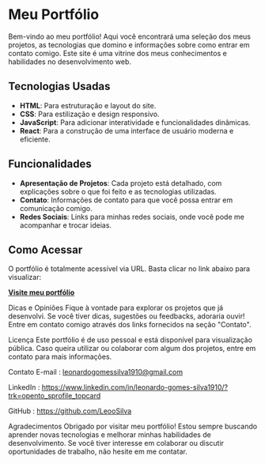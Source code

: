 # Meu Portfólio

Bem-vindo ao meu portfólio! Aqui você encontrará uma seleção dos meus projetos, as tecnologias que domino e informações sobre como entrar em contato comigo. Este site é uma vitrine dos meus conhecimentos e habilidades no desenvolvimento web.

## Tecnologias Usadas

- **HTML**: Para estruturação e layout do site.
- **CSS**: Para estilização e design responsivo.
- **JavaScript**: Para adicionar interatividade e funcionalidades dinâmicas.
- **React**: Para a construção de uma interface de usuário moderna e eficiente.

## Funcionalidades

- **Apresentação de Projetos**: Cada projeto está detalhado, com explicações sobre o que foi feito e as tecnologias utilizadas.
- **Contato**: Informações de contato para que você possa entrar em comunicação comigo.
- **Redes Sociais**: Links para minhas redes sociais, onde você pode me acompanhar e trocar ideias.

## Como Acessar

O portfólio é totalmente acessível via URL. Basta clicar no link abaixo para visualizar:

[**Visite meu portfólio**](URL_DO_SEU_PORTFÓLIO)

Dicas e Opiniões
Fique à vontade para explorar os projetos que já desenvolvi. Se você tiver dicas, sugestões ou feedbacks, adoraria ouvir! Entre em contato comigo através dos links fornecidos na seção "Contato".

Licença
Este portfólio é de uso pessoal e está disponível para visualização pública. Caso queira utilizar ou colaborar com algum dos projetos, entre em contato para mais informações.

Contato
E-mail : leonardogomessilva1910@gmail.com

LinkedIn : https://www.linkedin.com/in/leonardo-gomes-silva1910/?trk=opento_sprofile_topcard

GitHub : https://github.com/LeooSilva

Agradecimentos
Obrigado por visitar meu portfólio! Estou sempre buscando aprender novas tecnologias e melhorar minhas habilidades de desenvolvimento. Se você tiver interesse em colaborar ou discutir oportunidades de trabalho, não hesite em me contatar.
